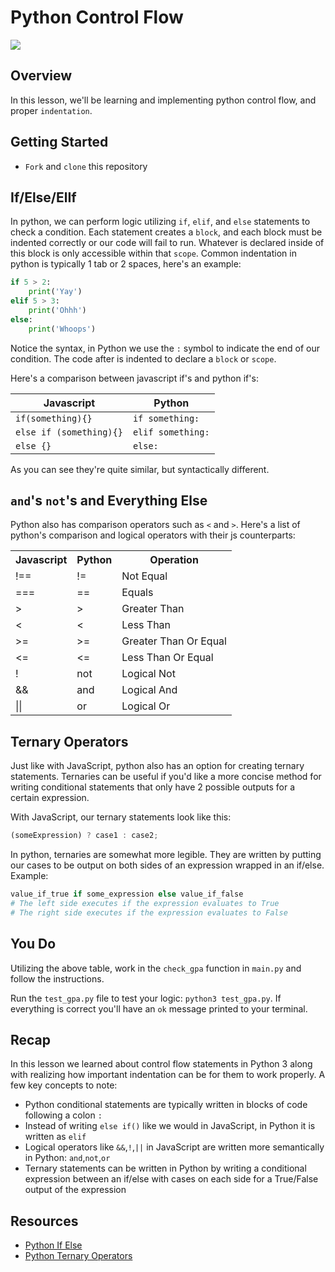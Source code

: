# Python Control Flow

![](https://upload.wikimedia.org/wikipedia/commons/thumb/d/df/Malayopython_reticulatus%2C_Reticulated_python_-_Kaeng_Krachan_District%2C_Phetchaburi_Province_(47924282891).jpg/1280px-Malayopython_reticulatus%2C_Reticulated_python_-_Kaeng_Krachan_District%2C_Phetchaburi_Province_(47924282891).jpg)

## Overview

In this lesson, we'll be learning and implementing python control flow, and proper `indentation`.

## Getting Started
- `Fork` and `clone` this repository

## If/Else/ElIf

In python, we can perform logic utilizing `if`, `elif`, and `else` statements to check a condition. Each statement creates a `block`, and each block must be indented correctly or our code will fail to run. Whatever is declared inside of this block is only accessible within that `scope`. Common indentation in python is typically 1 tab or 2 spaces, here's an example:

```python
if 5 > 2:
    print('Yay')
elif 5 > 3:
    print('Ohhh')
else:
    print('Whoops')
```

Notice the syntax, in Python we use the `:` symbol to indicate the end of our condition. The code after is indented to declare a `block` or `scope`.

Here's a comparison between javascript if's and python if's:

| Javascript              | Python            |
| ----------------------- | ----------------- |
| `if(something){}`       | `if something:`   |
| `else if (something){}` | `elif something:` |
| `else {}`               | `else:`           |

As you can see they're quite similar, but syntactically different.

## `and`'s `not`'s and Everything Else

Python also has comparison operators such as `<` and `>`. Here's a list of python's comparison and logical operators with their js counterparts:

<table>
    <tr>
        <th>Javascript</th>
        <th>Python</th>
        <th>Operation</th>
    </tr>
    <tr>
        <td>!==</td>
        <td>!=</td>
        <td>Not Equal</td>
    </tr>
    <tr>
        <td>===</td>
        <td>==</td>
        <td>Equals</td>
    </tr>
    <tr>
        <td>></td>
        <td>></td>
        <td>Greater Than</td>
    </tr>
    <tr>
        <td><</td>
        <td><</td>
        <td>Less Than</td>
    </tr>
    <tr>
        <td>>=</td>
        <td>>=</td>
        <td>Greater Than Or Equal</td>
    <tr>
        <td><=</td>
        <td><=</td>
        <td>Less Than Or Equal</td>
    </tr>
    <tr>
        <td>!</td>
        <td>not</td>
        <td>Logical Not</td>
    </tr>
    <tr>
        <td>&&</td>
        <td>and</td>
        <td>Logical And</td>
    </tr>
    <tr>
        <td>||</td>
        <td>or</td>
        <td>Logical Or</td>
    </tr>
</table>

## Ternary Operators
Just like with JavaScript, python also has an option for creating ternary statements. Ternaries can be useful if you'd like a more concise method for writing conditional statements that only have 2 possible outputs for a certain expression.

With JavaScript, our ternary statements look like this:

```js
(someExpression) ? case1 : case2;
```

In python, ternaries are somewhat more legible. They are written by putting our cases to be output on both sides of an expression wrapped in an if/else. Example:

```py
value_if_true if some_expression else value_if_false
# The left side executes if the expression evaluates to True
# The right side executes if the expression evaluates to False
```

## You Do

Utilizing the above table, work in the `check_gpa` function in `main.py` and follow the instructions.

Run the `test_gpa.py` file to test your logic: `python3 test_gpa.py`. If everything is correct you'll have an `ok` message printed to your terminal.

## Recap
In this lesson we learned about control flow statements in Python 3 along with realizing how important indentation can be for them to work properly. A few key concepts to note:
- Python conditional statements are typically written in blocks of code following a colon `:`
- Instead of writing `else if()` like we would in JavaScript, in Python it is written as `elif`
- Logical operators like `&&`,`!`,`||` in JavaScript are written more semantically in Python: `and`,`not`,`or`
- Ternary statements can be written in Python by writing a conditional expression between an if/else with cases on each side for a True/False output of the expression

## Resources
- [Python If Else](https://pythonguides.com/python-if-else/)
- [Python Ternary Operators](https://book.pythontips.com/en/latest/ternary_operators.html)